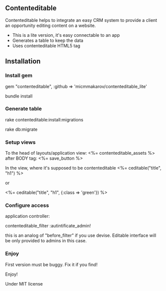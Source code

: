 ## Contenteditable


Contenteditable helps to integrate an easy CRM system to provide a client an opportunity editing content on a website.

* This is a lite version, it's easy connectable to an app
* Generates a table to keep the data
* Uses contenteditable HTML5 tag


## Installation

### Install gem

gem "contenteditable", :github => 'micmmakarov/contenteditable_lite'

bundle install

### Generate table

rake contenteditable:install:migrations

rake db:migrate

### Setup views 

To the head of layouts/application view: <%=  contenteditable_assets %>
after BODY tag: <%= save_button %>



In the view, where it's supposed to be contenteditable
<%= ceditable("title", "h1") %>

or

<%= ceditable("title", "h1", {:class => 'green'}) %>


 
### Configure access

application controller:

contenteditable_filter :autintificate_admin!

this is an analog of "before_filter" if you use devise. Editable interface will be only provided to admins in this case.


### Enjoy

First version must be buggy. Fix it if you find!

Enjoy!


Under MIT license
